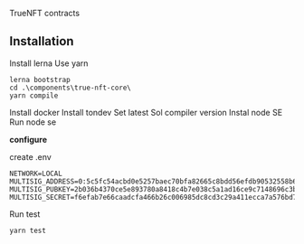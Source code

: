 TrueNFT contracts

## Installation

Install lerna
Use yarn
```
lerna bootstrap
cd .\components\true-nft-core\
yarn compile
```

Install docker
Install tondev
Set latest Sol compiler version
Instal node SE
Run node se

__configure__

create .env
```
NETWORK=LOCAL
MULTISIG_ADDRESS=0:5c5fc54acbd0e5257baec70bfa82665c8bdd56efdb90532558b600a2da933d28
MULTISIG_PUBKEY=2b036b4370ce5e893780a8418c4b7e038c5a1ad16ce9c7148696c3b03b353a4c
MULTISIG_SECRET=f6efab7e66caadcfa466b26c006985dc8cd3c29a411ecca7a576bd72bebba92b
```

Run test

```
yarn test
```